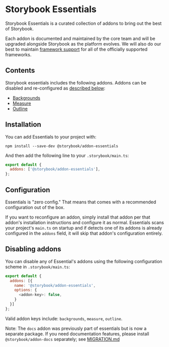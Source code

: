 # Storybook Essentials

Storybook Essentials is a curated collection of addons to bring out the best of Storybook.

Each addon is documented and maintained by the core team and will be upgraded alongside Storybook as the platform evolves. We will also do our best to maintain [framework support](https://storybook.js.org/docs/configure/integration/frameworks-feature-support) for all of the officially supported frameworks.

## Contents

Storybook essentials includes the following addons. Addons can be disabled and re-configured as [described below](#configuration):

- [Backgrounds](https://github.com/storybookjs/storybook/tree/next/code/addons/backgrounds)
- [Measure](https://github.com/storybookjs/storybook/tree/next/code/addons/measure)
- [Outline](https://github.com/storybookjs/storybook/tree/next/code/addons/outline)

## Installation

You can add Essentials to your project with:

```
npm install --save-dev @storybook/addon-essentials
```

And then add the following line to your `.storybook/main.ts`:

```js
export default {
  addons: ['@storybook/addon-essentials'],
};
```

## Configuration

Essentials is "zero config." That means that comes with a recommended configuration out of the box.

If you want to reconfigure an addon, simply install that addon per that addon's installation instructions and configure it as normal. Essentials scans your project's `main.ts` on startup and if detects one of its addons is already configured in the `addons` field, it will skip that addon's configuration entirely.

## Disabling addons

You can disable any of Essential's addons using the following configuration scheme in `.storybook/main.ts`:

```js
export default {
  addons: [{
    name: '@storybook/addon-essentials',
    options: {
      <addon-key>: false,
    }
  }]
};
```

Valid addon keys include: `backgrounds`, `measure`, `outline`.

Note: The `docs` addon was previously part of essentials but is now a separate package. If you need documentation features, please install `@storybook/addon-docs` separately; see [MIGRATION.md](https://github.com/storybookjs/storybook/blob/next/MIGRATION.md#docs-addon-moved-out-of-addon-essentials)
